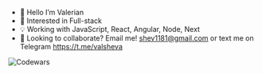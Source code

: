 - 👋 Hello I’m Valerian
- 👀 Interested in Full-stack
- 💡 Working with JavaScript, React, Angular, Node, Next
- 🚀 Looking to collaborate? Email me! shev1181@gmail.com
  or text me on Telegram https://t.me/valsheva

 ![Codewars](https://github.r2v.ch/codewars?user=vishev&top_languages=true)


